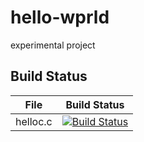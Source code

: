 # hello-wprld
experimental project

## Build Status

File|Build Status
---|---
helloc.c|[![Build Status](https://travis-ci.com/Linxinyuan00/hello-wprld.svg?branch=master)](https://travis-ci.com/Linxinyuan00/hello-wprld)
